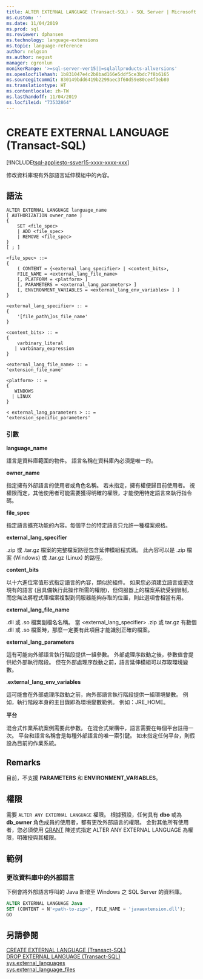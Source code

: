 ```yaml
---
title: ALTER EXTERNAL LANGUAGE (Transact-SQL) - SQL Server | Microsoft Docs
ms.custom: ''
ms.date: 11/04/2019
ms.prod: sql
ms.reviewer: dphansen
ms.technology: language-extensions
ms.topic: language-reference
author: nelgson
ms.author: negust
manager: cgronlun
monikerRange: '>=sql-server-ver15||=sqlallproducts-allversions'
ms.openlocfilehash: 1b831047e4c2b8bad166e5ddf5ce3bdc7f8b6165
ms.sourcegitcommit: 830149bdd6419b2299aec3f60d59e80ce4f3eb80
ms.translationtype: HT
ms.contentlocale: zh-TW
ms.lasthandoff: 11/04/2019
ms.locfileid: "73532864"
---
```

# <a name="create-external-language-transact-sql"></a>CREATE EXTERNAL LANGUAGE (Transact-SQL)
[!INCLUDE[tsql-appliesto-ssver15-xxxx-xxxx-xxx](../../includes/tsql-appliesto-ssver15-xxxx-xxxx-xxx.md)]

修改資料庫現有外部語言延伸模組中的內容。

## <a name="syntax"></a>語法

```text
ALTER EXTERNAL LANGUAGE language_name  
[ AUTHORIZATION owner_name ]
{
    SET <file_spec>
    | ADD <file_spec>
    | REMOVE <file_spec>
}
[ ; ]  

<file_spec> ::=  
{
    ( CONTENT = {<external_lang_specifier> | <content_bits>,
    FILE_NAME = <external_lang_file_name>
    [, PLATFORM = <platform> ]
    [, PARAMETERS = <external_lang_parameters> ]
    [, ENVIRONMENT_VARIABLES = <external_lang_env_variables> ] )
}

<external_lang_specifier> :: =  
{
    '[file_path\]os_file_name'  
}

<content_bits> :: =  
{
    varbinary_literal
   | varbinary_expression
}

<external_lang_file_name> :: =  
'extension_file_name'

<platform> :: =
{
   WINDOWS
  | LINUX
}

< external_lang_parameters > :: =  
'extension_specific_parameters'
```

### <a name="arguments"></a>引數

**language_name**

語言是資料庫範圍的物件。 語言名稱在資料庫內必須是唯一的。

**owner_name**

指定擁有外部語言的使用者或角色名稱。 若未指定，擁有權便歸目前使用者。 視權限而定，其他使用者可能需要獲得明確的權限，才能使用特定語言來執行指令碼。

**file_spec**

指定語言擴充功能的內容。每個平台的特定語言只允許一種檔案規格。 

**external_lang_specifier**

.zip 或 .tar.gz 檔案的完整檔案路徑包含延伸模組程式碼。 此內容可以是 .zip 檔案 (Windows) 或 .tar.gz (Linux) 的路徑。

**content_bits**

以十六進位常值形式指定語言的內容，類似於組件。
如果您必須建立語言或更改現有的語言 (且具備執行此操作所需的權限)，但伺服器上的檔案系統受到限制，而您無法將程式庫檔案複製到伺服器能夠存取的位置，則此選項會相當有用。

**external_lang_file_name**

.dll 或 .so 檔案副檔名名稱。 當 <external_lang_specifier> .zip 或 tar.gz 有數個 .dll 或 .so 檔案時，那麼一定要有此項目才能識別正確的檔案。

**external_lang_parameters**

這有可能向外部語言執行階段提供一組參數。 外部處理序啟動之後，參數值會提供給外部執行階段。 但在外部處理序啟動之前，語言延伸模組可以存取環境變數。

.**external_lang_env_variables**

這可能會在外部處理序啟動之前，向外部語言執行階段提供一組環境變數。 例如，執行階段本身的主目錄即為環境變數範例。 例如：JRE_HOME。

**平台**

混合式作業系統案例需要此參數。 在混合式架構中，語言需要在每個平台註冊一次。 平台和語言名稱會是每種外部語言的唯一索引鍵。 如未指定任何平台，則假設為目前的作業系統。

## <a name="remarks"></a>Remarks

目前，不支援 **PARAMETERS** 和 **ENVIRONMENT_VARIABLES**。

## <a name="permissions"></a>權限

需要 `ALTER ANY EXTERNAL LANGUAGE` 權限。 根據預設，任何具有 **dbo** 或為 **db_owner** 角色成員的使用者，都有更改外部語言的權限。 金對其他所有使用者，您必須使用 [GRANT](https://docs.microsoft.com/sql/t-sql/statements/grant-database-permissions-transact-sql) 陳述式指定 ALTER ANY EXTERNAL LANGUAGE 為權限，明確授與其權限。

## <a name="examples"></a>範例

### <a name="alter-an-external-language-in-a-database"></a>更改資料庫中的外部語言  

下例會將外部語言呼叫的 Java 新增至 Windows 之 SQL Server 的資料庫。

```sql
ALTER EXTERNAL LANGUAGE Java 
SET (CONTENT = N'<path-to-zip>', FILE_NAME = 'javaextension.dll');
GO
```

## <a name="see-also"></a>另請參閱

[CREATE EXTERNAL LANGUAGE (Transact-SQL)](create-external-language-transact-sql.md)  
[DROP EXTERNAL LANGUAGE (Transact-SQL)](drop-external-language-transact-sql.md)  
[sys.external_languages](../../relational-databases/system-catalog-views/sys-external-languages-transact-sql.md)  
[sys.external_language_files](../../relational-databases/system-catalog-views/sys-external-language-files-transact-sql.md)  

